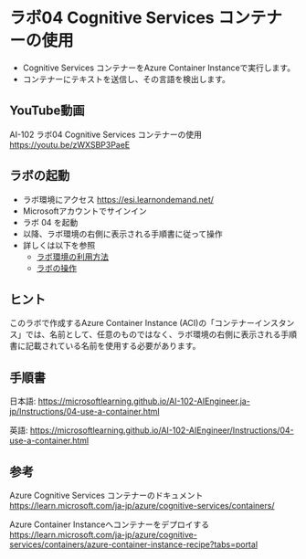 # ラボ04 Cognitive Services コンテナーの使用

- Cognitive Services コンテナーをAzure Container Instanceで実行します。
- コンテナーにテキストを送信し、その言語を検出します。

## YouTube動画

AI-102 ラボ04 Cognitive Services コンテナーの使用
https://youtu.be/zWXSBP3PaeE

## ラボの起動

- ラボ環境にアクセス https://esi.learnondemand.net/
- Microsoftアカウントでサインイン
- ラボ 04 を起動
- 以降、ラボ環境の右側に表示される手順書に従って操作
- 詳しくは以下を参照
  - [ラボ環境の利用方法](https://github.com/hiryamada/notes/blob/main/cloudslice/README.md)
  - [ラボの操作](https://github.com/hiryamada/notes/blob/main/cloudslice/CloudSliceLab.pdf)

## ヒント

このラボで作成するAzure Container Instance (ACI)の「コンテナーインスタンス」では、名前として、任意のものではなく、ラボ環境の右側に表示される手順書に記載されている名前を使用する必要があります。

## 手順書

日本語:
https://microsoftlearning.github.io/AI-102-AIEngineer.ja-jp/Instructions/04-use-a-container.html

英語:
https://microsoftlearning.github.io/AI-102-AIEngineer/Instructions/04-use-a-container.html

## 参考

Azure Cognitive Services コンテナーのドキュメント
https://learn.microsoft.com/ja-jp/azure/cognitive-services/containers/

Azure Container Instanceへコンテナーをデプロイする
https://learn.microsoft.com/ja-jp/azure/cognitive-services/containers/azure-container-instance-recipe?tabs=portal

